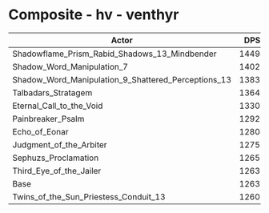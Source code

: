 # Composite - hv - venthyr
| Actor | DPS | Increase |
|---|:---:|:---:|
|Shadowflame_Prism_Rabid_Shadows_13_Mindbender|14494|14.69%|
|Shadow_Word_Manipulation_7|14021|10.95%|
|Shadow_Word_Manipulation_9_Shattered_Perceptions_13|13839|9.51%|
|Talbadars_Stratagem|13648|8.00%|
|Eternal_Call_to_the_Void|13302|5.26%|
|Painbreaker_Psalm|12921|2.25%|
|Echo_of_Eonar|12804|1.32%|
|Judgment_of_the_Arbiter|12752|0.91%|
|Sephuzs_Proclamation|12652|0.12%|
|Third_Eye_of_the_Jailer|12639|0.01%|
|Base|12637|0.00%|
|Twins_of_the_Sun_Priestess_Conduit_13|12607|-0.24%|
